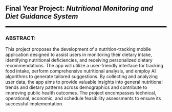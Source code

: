 ## **Final Year Project:** *Nutritional Monitoring and Diet Guidance System*

<div style="border: 2px solid;"></div>

### **ABSTRACT:**
This project proposes the development of a nutrition-tracking mobile
application designed to assist users in monitoring their dietary intake,
identifying nutritional deficiencies, and receiving personalized dietary
recommendations. The app will utilize a user-friendly interface for
tracking food intake, perform comprehensive nutritional analysis, and
employ AI algorithms to generate tailored suggestions. By collecting and
analyzing user data, the app aims to provide valuable insights into
general nutritional trends and dietary patterns across demographics and
contribute to improving public health outcomes. The project encompasses
technical, operational, economic, and schedule feasibility assessments
to ensure its successful implementation.